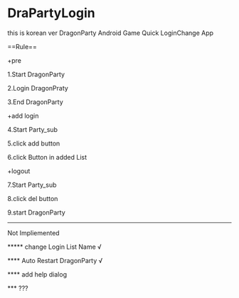 DraPartyLogin
=============
this is korean ver DragonParty Android Game Quick LoginChange App

==Rule==

+pre

1.Start DragonParty

2.Login DragonPraty

3.End DragonParty


+add login

4.Start Party_sub

5.click add button

6.click Button in added List

+logout

7.Start Party_sub

8.click del button

9.start DragonParty

----------------------------------------------------------------------------------

Not Impliemented

***** change Login List Name √

****  Auto Restart DragonParty √

****  add help dialog 

***   ???
